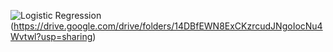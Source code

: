 ![Logistic Regression](https://github.com/Aaksha-sharma/winter-of-contributing/blob/Datascience_With_Python/Datascience_With_Python/Logistic_Regression(A)/assest/Logistic_regression.png)(https://drive.google.com/drive/folders/14DBfEWN8ExCKzrcudJNgoIocNu4Wvtwl?usp=sharing)
